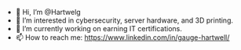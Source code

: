 - 👋 Hi, I’m @Hartwelg
- 👀 I’m interested in cybersecurity, server hardware, and 3D printing.
- 🌱 I’m currently working on earning IT certifications.
- 📫 How to reach me: https://www.linkedin.com/in/gauge-hartwell/

<!---
Hartwelg/Hartwelg is a ✨ special ✨ repository because its `README.md` (this file) appears on your GitHub profile.
You can click the Preview link to take a look at your changes.
--->
